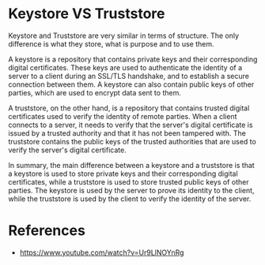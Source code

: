 # Keystore VS Truststore

Keystore and Truststore are very similar in terms of structure. The only difference is what they store, what is purpose and to use them.


A keystore is a repository that contains private keys and their corresponding digital certificates. These keys are used to authenticate the identity of a server to a client during an SSL/TLS handshake, and to establish a secure connection between them. A keystore can also contain public keys of other parties, which are used to encrypt data sent to them.

A truststore, on the other hand, is a repository that contains trusted digital certificates used to verify the identity of remote parties. When a client connects to a server, it needs to verify that the server's digital certificate is issued by a trusted authority and that it has not been tampered with. The truststore contains the public keys of the trusted authorities that are used to verify the server's digital certificate.

In summary, the main difference between a keystore and a truststore is that a keystore is used to store private keys and their corresponding digital certificates, while a truststore is used to store trusted public keys of other parties. The keystore is used by the server to prove its identity to the client, while the truststore is used by the client to verify the identity of the server.

# References
* https://www.youtube.com/watch?v=Ur9LlNOYnRg
